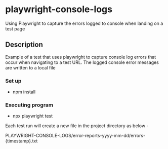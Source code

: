 # playwright-console-logs

Using Playwright to capture the errors logged to console when landing on a test page

## Description

Example of a test that uses playwright to capture console log errors that occur when navigating to a test URL.
The logged console error messages are written to a local file

### Set up

- npm install

### Executing program

- npx playwright test

Each test run will create a new file in the project directory as below -

PLAYWRIGHT-CONSOLE-LOGS/error-reports-yyyy-mm-dd/errors-{timestamp}.txt
